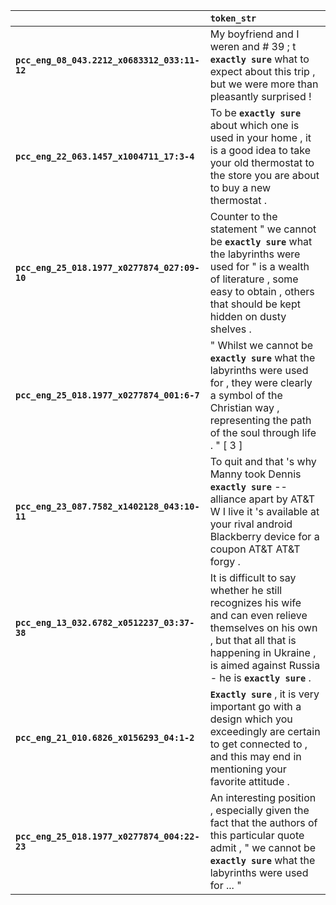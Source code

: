 |                                              | `token_str`                                                                                                                                                                                                 |
|:---------------------------------------------|:------------------------------------------------------------------------------------------------------------------------------------------------------------------------------------------------------------|
| **`pcc_eng_08_043.2212_x0683312_033:11-12`** | My boyfriend and I weren and # 39 ; t __``exactly sure``__ what to expect about this trip , but we were more than pleasantly surprised !                                                                    |
| **`pcc_eng_22_063.1457_x1004711_17:3-4`**    | To be __``exactly sure``__ about which one is used in your home , it is a good idea to take your old thermostat to the store you are about to buy a new thermostat .                                        |
| **`pcc_eng_25_018.1977_x0277874_027:09-10`** | Counter to the statement " we cannot be __``exactly sure``__ what the labyrinths were used for " is a wealth of literature , some easy to obtain , others that should be kept hidden on dusty shelves .     |
| **`pcc_eng_25_018.1977_x0277874_001:6-7`**   | " Whilst we cannot be __``exactly sure``__ what the labyrinths were used for , they were clearly a symbol of the Christian way , representing the path of the soul through life . " [ 3 ]                   |
| **`pcc_eng_23_087.7582_x1402128_043:10-11`** | To quit and that 's why Manny took Dennis __``exactly sure``__ -- alliance apart by AT&T W I live it 's available at your rival android Blackberry device for a coupon AT&T AT&T forgy .                    |
| **`pcc_eng_13_032.6782_x0512237_03:37-38`**  | It is difficult to say whether he still recognizes his wife and can even relieve themselves on his own , but that all that is happening in Ukraine , is aimed against Russia - he is __``exactly sure``__ . |
| **`pcc_eng_21_010.6826_x0156293_04:1-2`**    | __``Exactly sure``__ , it is very important go with a design which you exceedingly are certain to get connected to , and this may end in mentioning your favorite attitude .                                |
| **`pcc_eng_25_018.1977_x0277874_004:22-23`** | An interesting position , especially given the fact that the authors of this particular quote admit , " we cannot be __``exactly sure``__ what the labyrinths were used for ... "                           |